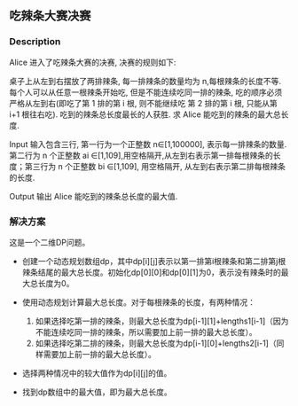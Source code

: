 ## 吃辣条大赛决赛
### Description

Alice 进入了吃辣条大赛的决赛, 决赛的规则如下:

桌子上从左到右摆放了两排辣条, 每一排辣条的数量均为 n,每根辣条的长度不等.
每个人可以从任意一根辣条开始吃, 但是不能连续吃同一排的辣条, 吃的顺序必须严格从左到右(即吃了第 1 排的第 i 根, 则不能继续吃 第 2 排的第 i 根, 只能从第 i+1 根往右吃).
吃到的辣条总长度最长的人获胜.
求 Alice 能吃到的辣条的最大总长度.

Input
输入包含三行,
第一行为一个正整数 n∈[1,100000], 表示每一排辣条的数量.
第二行为 n 个正整数 ai ∈[1,109],用空格隔开,从左到右表示第一排每根辣条的长度；第三行为 n 个正整数 bi ∈[1,109], 用空格隔开, 从左到右表示第二排每根辣条的长度.

Output
输出 Alice 能吃到的辣条总长度的最大值.

### 解决方案
这是一个二维DP问题。
- 创建一个动态规划数组dp，其中dp[i][j]表示以第一排第i根辣条和第二排第j根辣条结尾的最大总长度。初始化dp[0][0]和dp[0][1]为0，表示没有辣条时的最大总长度为0。
- 使用动态规划计算最大总长度。对于每根辣条的长度，有两种情况：

  1. 如果选择吃第一排的辣条，则最大总长度为dp[i-1][1]+lengths1[i-1]（因为不能连续吃同一排的辣条，所以需要加上前一排的最大总长度）。
  2. 如果选择吃第二排的辣条，则最大总长度为dp[i-1][0]+lengths2[i-1]（同样需要加上前一排的最大总长度）。
- 选择两种情况中的较大值作为dp[i][j]的值。
- 找到dp数组中的最大值，即为最大总长度。